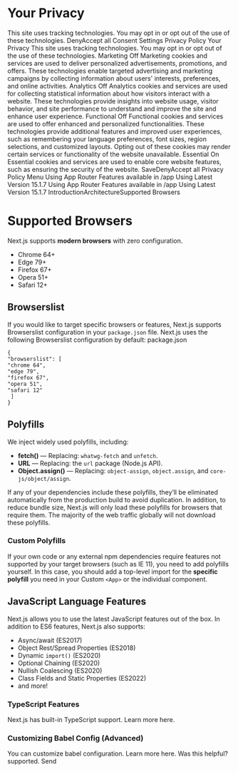 # Your Privacy
This site uses tracking technologies. You may opt in or opt out of the use of these technologies.
DenyAccept all
Consent Settings
Privacy Policy
Your Privacy
This site uses tracking technologies. You may opt in or opt out of the use of these technologies.
Marketing
Off
Marketing cookies and services are used to deliver personalized advertisements, promotions, and offers. These technologies enable targeted advertising and marketing campaigns by collecting information about users' interests, preferences, and online activities. 
Analytics
Off
Analytics cookies and services are used for collecting statistical information about how visitors interact with a website. These technologies provide insights into website usage, visitor behavior, and site performance to understand and improve the site and enhance user experience.
Functional
Off
Functional cookies and services are used to offer enhanced and personalized functionalities. These technologies provide additional features and improved user experiences, such as remembering your language preferences, font sizes, region selections, and customized layouts. Opting out of these cookies may render certain services or functionality of the website unavailable.
Essential
On
Essential cookies and services are used to enable core website features, such as ensuring the security of the website. 
SaveDenyAccept all
Privacy Policy
Menu
Using App Router
Features available in /app
Using Latest Version
15.1.7
Using App Router
Features available in /app
Using Latest Version
15.1.7
IntroductionArchitectureSupported Browsers
# Supported Browsers
Next.js supports **modern browsers** with zero configuration.
  * Chrome 64+
  * Edge 79+
  * Firefox 67+
  * Opera 51+
  * Safari 12+


## Browserslist
If you would like to target specific browsers or features, Next.js supports Browserslist configuration in your `package.json` file. Next.js uses the following Browserslist configuration by default:
package.json
```
{
"browserslist": [
"chrome 64",
"edge 79",
"firefox 67",
"opera 51",
"safari 12"
 ]
}
```

## Polyfills
We inject widely used polyfills, including:
  * **fetch()** — Replacing: `whatwg-fetch` and `unfetch`.
  * **URL** — Replacing: the `url` package (Node.js API).
  * **Object.assign()** — Replacing: `object-assign`, `object.assign`, and `core-js/object/assign`.


If any of your dependencies include these polyfills, they’ll be eliminated automatically from the production build to avoid duplication.
In addition, to reduce bundle size, Next.js will only load these polyfills for browsers that require them. The majority of the web traffic globally will not download these polyfills.
### Custom Polyfills
If your own code or any external npm dependencies require features not supported by your target browsers (such as IE 11), you need to add polyfills yourself.
In this case, you should add a top-level import for the **specific polyfill** you need in your Custom `<App>` or the individual component.
## JavaScript Language Features
Next.js allows you to use the latest JavaScript features out of the box. In addition to ES6 features, Next.js also supports:
  * Async/await (ES2017)
  * Object Rest/Spread Properties (ES2018)
  * Dynamic `import()` (ES2020)
  * Optional Chaining (ES2020)
  * Nullish Coalescing (ES2020)
  * Class Fields and Static Properties (ES2022)
  * and more!


### TypeScript Features
Next.js has built-in TypeScript support. Learn more here.
### Customizing Babel Config (Advanced)
You can customize babel configuration. Learn more here.
Was this helpful?
supported.
Send

